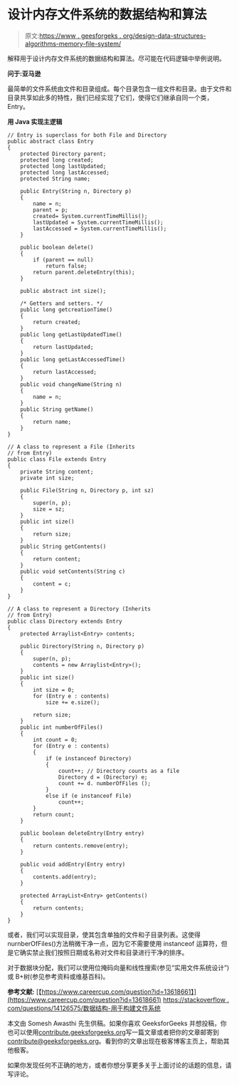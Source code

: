 # 设计内存文件系统的数据结构和算法

> 原文:[https://www . geesforgeks . org/design-data-structures-algorithms-memory-file-system/](https://www.geeksforgeeks.org/design-data-structures-algorithms-memory-file-system/)

解释用于设计内存文件系统的数据结构和算法。尽可能在代码逻辑中举例说明。

**问于:亚马逊**

最简单的文件系统由文件和目录组成。每个目录包含一组文件和目录。由于文件和目录共享如此多的特性，我们已经实现了它们，使得它们继承自同一个类，Entry。

**用 Java 实现主逻辑**

```
// Entry is superclass for both File and Directory
public abstract class Entry
{
    protected Directory parent;
    protected long created;
    protected long lastUpdated;
    protected long lastAccessed;
    protected String name;

    public Entry(String n, Directory p)
    {
        name = n;
        parent = p;
        created= System.currentTimeMillis();
        lastUpdated = System.currentTimeMillis();
        lastAccessed = System.currentTimeMillis();
    }

    public boolean delete()
    {
        if (parent == null)
            return false;
        return parent.deleteEntry(this);
    }

    public abstract int size();

    /* Getters and setters. */
    public long getcreationTime()
    {
        return created;
    }
    public long getLastUpdatedTime()
    {
        return lastUpdated;
    }
    public long getLastAccessedTime()
    {
        return lastAccessed;
    }
    public void changeName(String n)
    {
        name = n;
    }
    public String getName()
    {
        return name;
    }
}

// A class to represent a File (Inherits
// from Entry)
public class File extends Entry
{
    private String content;
    private int size;

    public File(String n, Directory p, int sz)
    {
        super(n, p);
        size = sz;
    }
    public int size()
    {
        return size;
    }
    public String getContents()
    {
        return content;
    }
    public void setContents(String c)
    {
        content = c;
    }
}

// A class to represent a Directory (Inherits
// from Entry)
public class Directory extends Entry
{
    protected Arraylist<Entry> contents;

    public Directory(String n, Directory p)
    {
        super(n, p);
        contents = new Arraylist<Entry>();
    }
    public int size()
    {
        int size = 0;
        for (Entry e : contents)
            size += e.size();

        return size;
    }
    public int numberOfFiles()
    {
        int count = 0;
        for (Entry e : contents)
        {
            if (e instanceof Directory)
            {
                count++; // Directory counts as a file
                Directory d = (Directory) e;
                count += d. numberOfFiles ();
            }
            else if (e instanceof File)            
                count++;            
        }
        return count;
    }

    public boolean deleteEntry(Entry entry)
    {
        return contents.remove(entry);
    }

    public void addEntry(Entry entry)
    {
        contents.add(entry);
    }

    protected ArrayList<Entry> getContents()
    {
        return contents;
    }
}
```

或者，我们可以实现目录，使其包含单独的文件和子目录列表。这使得 nurnberOfFiles()方法稍微干净一点，因为它不需要使用 instanceof 运算符，但是它确实禁止我们按照日期或名称对文件和目录进行干净的排序。

对于数据块分配，我们可以使用位掩码向量和线性搜索(参见“实用文件系统设计”)或 B+树(参见参考资料或维基百科)。

**参考文献:**
[【https://www.careercup.com/question?id=13618661】](https://www.careercup.com/question?id=13618661)
[https://stackoverflow . com/questions/14126575/数据结构-用于构建文件系统](https://stackoverflow.com/questions/14126575/data-structures-used-to-build-file-systems)

本文由 Somesh Awasthi 先生供稿。如果你喜欢 GeeksforGeeks 并想投稿，你也可以使用[contribute.geeksforgeeks.org](http://www.contribute.geeksforgeeks.org)写一篇文章或者把你的文章邮寄到 contribute@geeksforgeeks.org。看到你的文章出现在极客博客主页上，帮助其他极客。

如果你发现任何不正确的地方，或者你想分享更多关于上面讨论的话题的信息，请写评论。